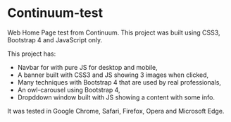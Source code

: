 # Continuum-test

Web Home Page test from Continuum.
This project was built using CSS3, Bootstrap 4 and JavaScript only.

This project has:

- Navbar for with pure JS for desktop and mobile,
- A banner built with CSS3 and JS showing 3 images when clicked,
- Many techniques with Bootstrap 4 that are used by real professionals,
- An owl-carousel using Bootstrap 4,
- Dropddown window built with JS showing a content with some info.


It was tested in Google Chrome, Safari, Firefox, Opera and Microsoft Edge.
